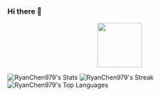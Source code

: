 ### Hi there 👋

<div id="header" align="center">
  <img src="https://media.giphy.com/media/M9gbBd9nbDrOTu1Mqx/giphy.gif" width="100"/>
</div>

<!--
**RyanChen979/RyanChen979** is a ✨ _special_ ✨ repository because its `README.md` (this file) appears on your GitHub profile.

Here are some ideas to get you started:

- 🔭 I’m currently working on ...
- 🌱 I’m currently learning ...
- 👯 I’m looking to collaborate on ...
- 🤔 I’m looking for help with ...
- 💬 Ask me about ...
- 📫 How to reach me: ...
- 😄 Pronouns: ...
- ⚡ Fun fact: ...
-->

![RyanChen979's Stats](https://github-readme-stats.vercel.app/api?username=RyanChen979&theme=midnight-purple&show_icons=true&hide_border=true&count_private=true)
![RyanChen979's Streak](https://github-readme-streak-stats.herokuapp.com/?user=RyanChen979&theme=midnight-purple&hide_border=true)
![RyanChen979's Top Languages](https://github-readme-stats.vercel.app/api/top-langs/?username=RyanChen979&theme=midnight-purple&show_icons=true&hide_border=true&layout=compact)
